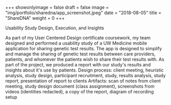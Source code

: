 +++
showonlyimage = false
draft = false
image = "img/portfolio/sharedna/app_screenshot.jpeg"
date = "2018-08-05"
title = "ShareDNA"
weight = 0
+++

Usability Study Design, Execution, and Insights

<!--more-->
As part of my User Centered Design certificate coursework, my team designed and performed a usability study of a UW Medicine mobile application for sharing genetic test results. The app is designed to simplify and manage the sharing of genetic test results between care providers, patients, and whomever the patients wish to share their test results with. As part of the project, we produced a report with our study's results and insights about it's use by patients.
    Design process: client meeting, heuristic analysis, study design, participant recruitment, study, results analysis, study report, presentation of report to clients
    Artifacts: scan of notes from client meeting, study design document (class assignment), screenshots from videos (identities redacted), a copy of the report, diagram of recording setup
